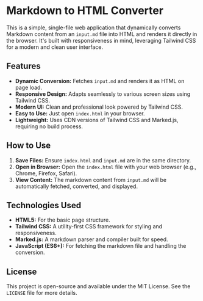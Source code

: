 # Markdown to HTML Converter

This is a simple, single-file web application that dynamically converts Markdown content from an `input.md` file into HTML and renders it directly in the browser. It's built with responsiveness in mind, leveraging Tailwind CSS for a modern and clean user interface.

## Features

*   **Dynamic Conversion:** Fetches `input.md` and renders it as HTML on page load.
*   **Responsive Design:** Adapts seamlessly to various screen sizes using Tailwind CSS.
*   **Modern UI:** Clean and professional look powered by Tailwind CSS.
*   **Easy to Use:** Just open `index.html` in your browser.
*   **Lightweight:** Uses CDN versions of Tailwind CSS and Marked.js, requiring no build process.

## How to Use

1.  **Save Files:** Ensure `index.html` and `input.md` are in the same directory.
2.  **Open in Browser:** Open the `index.html` file with your web browser (e.g., Chrome, Firefox, Safari).
3.  **View Content:** The markdown content from `input.md` will be automatically fetched, converted, and displayed.

## Technologies Used

*   **HTML5:** For the basic page structure.
*   **Tailwind CSS:** A utility-first CSS framework for styling and responsiveness.
*   **Marked.js:** A markdown parser and compiler built for speed.
*   **JavaScript (ES6+):** For fetching the markdown file and handling the conversion.

## License

This project is open-source and available under the MIT License. See the `LICENSE` file for more details.